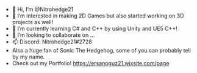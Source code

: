 - 👋 Hi, I’m @Nitrohedge21
- 👀 I’m interested in making 2D Games but also started working on 3D projects as well!
- 🌱 I’m currently learning C# and C++ by using Unity and UE5 C++!
- 💞️ I’m looking to collaborate on ...
- 📫 Discord: Nitrohedge21#2728
- Also a huge fan of Sonic The Hedgehog, some of you can probably tell by my name.
- Check out my Portfolio! https://ersanoguz21.wixsite.com/page
<!---
Nitrohedge21/Nitrohedge21 is a ✨ special ✨ repository because its `README.md` (this file) appears on your GitHub profile.
You can click the Preview link to take a look at your changes.
--->
